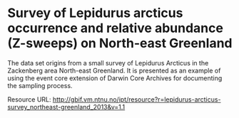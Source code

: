 # Survey of Lepidurus arcticus occurrence and relative abundance (Z-sweeps) on North-east Greenland
The data set origins from a small survey of Lepidurus Arcticus in the Zackenberg area North-east Greenland. 
It is presented as an example of using the event core extension of Darwin Core Archives for documenting the sampling process.

Resource URL: http://gbif.vm.ntnu.no/ipt/resource?r=lepidurus-arcticus-survey_northeast-greenland_2013&v=1.1
